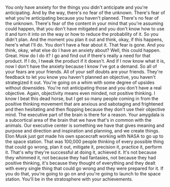  You only have anxiety for the things you didn't anticipate and you're anticipating. And by the way, there's no fear of the unknown. There's fear of what you're anticipating because you haven't planned. There's no fear of the unknown. There's fear of the content in your mind that you're assuming could happen, that you don't have mitigated and you don't know how to use it and turn it into on the way or how to reduce the probability of it. So you didn't plan. And the moment you plan it out and think, okay, if this happens, here's what I'll do. You don't have a fear about it. That fear is gone. And you think, okay, what else do I have an anxiety about? Well, this could happen. Great. How do I do it? I go and find out if there's really a need for that product. If I do, I tweak the product if it doesn't. And if I now know what it is, now I don't have the anxiety because I know I've got a demand. So all of your fears are your friends. All of your self doubts are your friends. They're feedback to let you know you haven't planned an objective, you haven't strategized it out. You're going on a whim with some degree of upsides without downsides. You're not anticipating those and you don't have a real objective. Again, objectivity means even minded, not positive thinking. I know I beat this dead horse, but I get so many people coming in from the positive thinking movement that are anxious and sabotaging and frightened and then hesitating and then flopping because they don't use their objective mind. The executive part of the brain is there for a reason. Your amygdala is a subcortical area of the brain that we have that's in common with the animals. Our executive center is something we have that gives meaning and purpose and direction and inspiration and planning, and we create things. Elon Musk just got made his own spacecraft working with NASA to go up to the space station. That was 100,000 people thinking of every possible thing that could go wrong, plan it out, mitigate it, precision it, practice it, perform it. That's why they're successful at doing it, achieved it. It's not because they whimmed it, not because they had fantasies, not because they had positive thinking, it's because they thought of everything and they dealt with every single thing that could go wrong and they were prepared for it. If you do that, you're going to go on and you're going to launch to the space station. You'll be in the stratosphere with your achievements.